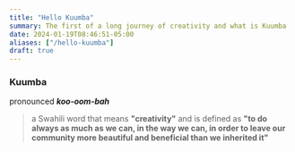 ```yaml
---
title: "Hello Kuumba"
summary: The first of a long journey of creativity and what is Kuumba
date: 2024-01-19T08:46:51-05:00
aliases: ["/hello-kuumba"]
draft: true
---
```


### Kuumba
pronounced ***koo-oom-bah***
>  a Swahili word that means **"creativity"** and is defined as **"to do always as much as we can, in the way we can, in order to leave our community more beautiful and beneficial than we inherited it"**




